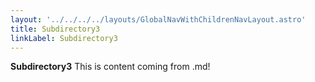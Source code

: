 ```yaml
---
layout: '../../../../layouts/GlobalNavWithChildrenNavLayout.astro'
title: Subdirectory3
linkLabel: Subdirectory3
---
```


**Subdirectory3**
This is content coming from .md!

